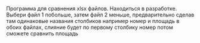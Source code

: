 Программа для сравнения xlsx файлов.
Находиться в разработке.
Выбери файл 1 побольше, затем файл 2 меньше,
предварительно сделав там одинаковые названия
столбиков например номер и площадь в обоих
файлах, слияние будет по первому столбику номер
потом сможете сравнить площадь
